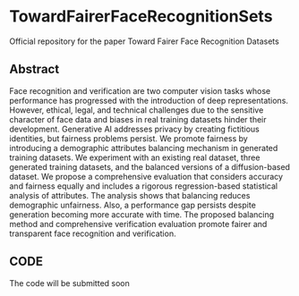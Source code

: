 # TowardFairerFaceRecognitionSets

Official repository for the paper Toward Fairer Face Recognition Datasets

## Abstract

Face recognition and verification are two computer vision tasks whose performance has progressed with the introduction of deep representations.  
However, ethical, legal, and technical challenges due to the sensitive character of face data and biases in real training datasets hinder their development.
Generative AI addresses privacy by creating fictitious identities, but fairness problems persist. 
We promote fairness by introducing a demographic attributes balancing mechanism in generated training datasets.
We experiment with an existing real dataset, three generated training datasets, and the balanced versions of a diffusion-based dataset.
We propose a comprehensive evaluation that considers accuracy and fairness equally and includes a rigorous regression-based statistical analysis of attributes.
The analysis shows that balancing reduces demographic unfairness.
Also, a performance gap persists despite generation becoming more accurate with time. 
The proposed balancing method and comprehensive verification evaluation promote fairer and transparent face recognition and verification.   

## CODE

The code will be submitted soon
